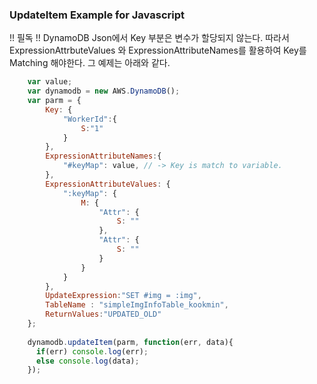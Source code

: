 ### UpdateItem Example for Javascript

!! 필독 !!
DynamoDB Json에서 Key 부분은 변수가 할당되지 않는다. 
따라서 ExpressionAttrbuteValues 와 ExpressionAttributeNames를 활용하여 Key를 Matching 해야한다.
그 예제는 아래와 같다.

```Javascript
	var value;
	var dynamodb = new AWS.DynamoDB();
	var parm = {
		Key: {
			"WorkerId":{
				S:"1"
			}
		},
		ExpressionAttributeNames:{
			"#keyMap": value, // -> Key is match to variable.
		},
		ExpressionAttributeValues: {
			":keyMap": {
				M: {
					"Attr": {
						S: ""
					},
					"Attr": {
						S: ""
					}
				}
			}
		},
		UpdateExpression:"SET #img = :img",
		TableName : "simpleImgInfoTable_kookmin",
		ReturnValues:"UPDATED_OLD"
	};
  
  	dynamodb.updateItem(parm, function(err, data){
  	  if(err) console.log(err);
	  else console.log(data);
  	});
```

